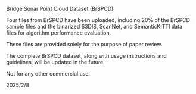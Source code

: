 Bridge Sonar Point Cloud Dataset (BrSPCD)

Four files from BrSPCD have been uploaded, including 20% of the BrSPCD sample files and the binarized S3DIS, ScanNet, and SemanticKITTI data files for algorithm performance evaluation. 

These files are provided solely for the purpose of paper review. 

The complete BrSPCD dataset, along with usage instructions and guidelines, will be updated in the future.

Not for any other commercial use.

2025/2/8
